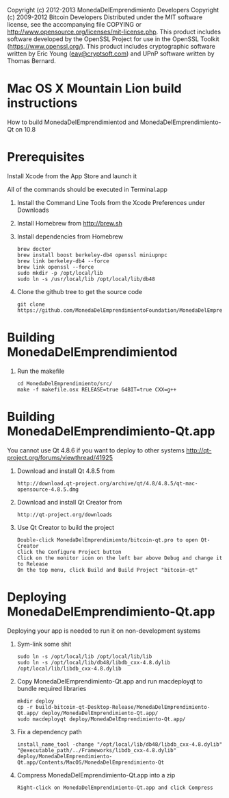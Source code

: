 Copyright (c) 2012-2013 MonedaDelEmprendimiento Developers
Copyright (c) 2009-2012 Bitcoin Developers
Distributed under the MIT software license, see the accompanying file
COPYING or http://www.opensource.org/licenses/mit-license.php. This
product includes software developed by the OpenSSL Project for use in the
OpenSSL Toolkit (https://www.openssl.org/). This product includes cryptographic
software written by Eric Young (eay@cryptsoft.com) and UPnP software written by
Thomas Bernard.


Mac OS X Mountain Lion build instructions
=========================================
How to build MonedaDelEmprendimientod and MonedaDelEmprendimiento-Qt on 10.8


Prerequisites
=============
Install Xcode from the App Store and launch it

All of the commands should be executed in Terminal.app

1.  Install the Command Line Tools from the Xcode Preferences under Downloads

2.  Install Homebrew from http://brew.sh

3.  Install dependencies from Homebrew

		brew doctor
		brew install boost berkeley-db4 openssl miniupnpc
		brew link berkeley-db4 --force
		brew link openssl --force
		sudo mkdir -p /opt/local/lib
		sudo ln -s /usr/local/lib /opt/local/lib/db48

4.  Clone the github tree to get the source code

		git clone https://github.com/MonedaDelEmprendimientoFoundation/MonedaDelEmprendimiento.git


Building MonedaDelEmprendimientod
=================

1.  Run the makefile

		cd MonedaDelEmprendimiento/src/
		make -f makefile.osx RELEASE=true 64BIT=true CXX=g++


Building MonedaDelEmprendimiento-Qt.app
=======================
You cannot use Qt 4.8.6 if you want to deploy to other systems
http://qt-project.org/forums/viewthread/41925

1.  Download and install Qt 4.8.5 from

		http://download.qt-project.org/archive/qt/4.8/4.8.5/qt-mac-opensource-4.8.5.dmg

2.  Download and install Qt Creator from

		http://qt-project.org/downloads

3.  Use Qt Creator to build the project

		Double-click MonedaDelEmprendimiento/bitcoin-qt.pro to open Qt-Creator
		Click the Configure Project button
		Click on the monitor icon on the left bar above Debug and change it to Release
		On the top menu, click Build and Build Project "bitcoin-qt"


Deploying MonedaDelEmprendimiento-Qt.app
========================
Deploying your app is needed to run it on non-development systems

1.  Sym-link some shit

		sudo ln -s /opt/local/lib /opt/local/lib/lib
		sudo ln -s /opt/local/lib/db48/libdb_cxx-4.8.dylib /opt/local/lib/libdb_cxx-4.8.dylib

2.  Copy MonedaDelEmprendimiento-Qt.app and run macdeployqt to bundle required libraries

		mkdir deploy
		cp -r build-bitcoin-qt-Desktop-Release/MonedaDelEmprendimiento-Qt.app/ deploy/MonedaDelEmprendimiento-Qt.app/
		sudo macdeployqt deploy/MonedaDelEmprendimiento-Qt.app/

3.  Fix a dependency path

		install_name_tool -change "/opt/local/lib/db48/libdb_cxx-4.8.dylib" "@executable_path/../Frameworks/libdb_cxx-4.8.dylib" deploy/MonedaDelEmprendimiento-Qt.app/Contents/MacOS/MonedaDelEmprendimiento-Qt

4.  Compress MonedaDelEmprendimiento-Qt.app into a zip

		Right-click on MonedaDelEmprendimiento-Qt.app and click Compress